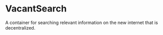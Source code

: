 # VacantSearch
A container for searching relevant information on the new internet that is decentralized.
